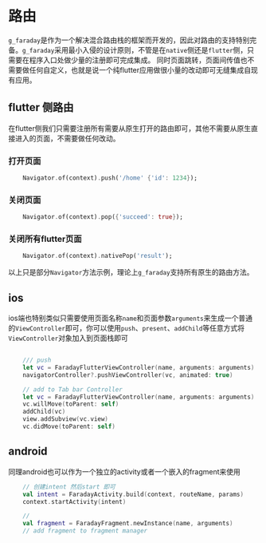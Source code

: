 # 路由

`g_faraday`是作为一个解决混合路由栈的框架而开发的，因此对路由的支持特别完备。`g_faraday`采用最小入侵的设计原则，不管是在`native`侧还是`flutter`侧，只需要在程序入口处做少量的注册即可完成集成。
同时页面跳转，页面间传值也不需要做任何自定义，也就是说一个纯flutter应用做很小量的改动即可无缝集成自现有应用。

## flutter 侧路由

在flutter侧我们只需要注册所有需要从原生打开的路由即可，其他不需要从原生直接进入的页面，不需要做任何改动。

### 打开页面

``` dart
    Navigator.of(context).push('/home' {'id': 1234});
```

### 关闭页面

``` dart
    Navigator.of(context).pop({'succeed': true});
```

### 关闭所有flutter页面

``` dart
    Navigator.of(context).nativePop('result');
```

以上只是部分`Navigator`方法示例，理论上`g_faraday`支持所有原生的路由方法。

## ios

ios端也特别类似只需要使用页面名称`name`和页面参数`arguments`来生成一个普通的`ViewController`即可，你可以使用`push`、`present`、`addChild`等任意方式将`ViewController`对象加入到页面栈即可

``` swift

    /// push
    let vc = FaradayFlutterViewController(name, arguments: arguments)
    navigatorController?.pushViewController(vc, animated: true)

    // add to Tab bar Controller
    let vc = FaradayFlutterViewController(name, arguments: arguments)
    vc.willMove(toParent: self)
    addChild(vc)
    view.addSubview(vc.view)
    vc.didMove(toParent: self)
```

## android

同理android也可以作为一个独立的activity或者一个嵌入的fragment来使用

``` kotlin
    // 创建intent 然后start 即可
    val intent = FaradayActivity.build(context, routeName, params)
    context.startActivity(intent)

    //
    val fragment = FaradayFragment.newInstance(name, arguments)
    // add fragment to fragment manager
```
